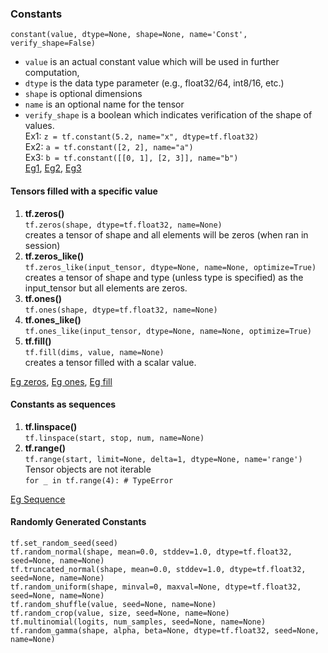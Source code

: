 ### Constants
```constant(value, dtype=None, shape=None, name='Const', verify_shape=False)```
* ```value``` is an actual constant value which will be used in further computation,
* ```dtype``` is the data type parameter (e.g., float32/64, int8/16, etc.)
* ```shape``` is optional dimensions
* ```name``` is an optional name for the tensor
* ```verify_shape``` is a boolean which indicates verification of the shape of values.      
Ex1: ```z = tf.constant(5.2, name="x", dtype=tf.float32)```      
Ex2: ```a = tf.constant([2, 2], name="a")```      
Ex3: ```b = tf.constant([[0, 1], [2, 3]], name="b")```      
[Eg1](../Codes/Constant_Ex_1.ipynb), [Eg2](../Codes/Constant_Ex_2.ipynb), [Eg3](../Codes/Constant_Ex_3.ipynb)   

#### Tensors filled with a specific value
1. **tf.zeros()**     
```tf.zeros(shape, dtype=tf.float32, name=None)```       
creates a tensor of shape and all elements will be zeros (when ran in session)        
2. **tf.zeros_like()**     
```tf.zeros_like(input_tensor, dtype=None, name=None, optimize=True)```     
creates a tensor of shape and type (unless type is specified) as the input_tensor but all elements are zeros.       
3. **tf.ones()**     
```tf.ones(shape, dtype=tf.float32, name=None)```    
4. **tf.ones_like()**     
```tf.ones_like(input_tensor, dtype=None, name=None, optimize=True)```      
5. **tf.fill()**      
```tf.fill(dims, value, name=None)```        
creates a tensor filled with a scalar value.       

[Eg zeros](../Codes/Constant_Ex_Zero.ipynb), [Eg ones](../Codes/Constant_Ex_Ones.ipynb), [Eg fill](../Codes/Constant_Ex_Fill.ipynb)        

#### Constants as sequences
1. **tf.linspace()**       
```tf.linspace(start, stop, num, name=None)```       
2. **tf.range()**      
```tf.range(start, limit=None, delta=1, dtype=None, name='range')```       
Tensor objects are not iterable      
```for _ in tf.range(4): # TypeError```     

[Eg Sequence](../Codes/Constant_Ex_Sequence.ipynb)    

#### Randomly Generated Constants
```tf.set_random_seed(seed)```      
```tf.random_normal(shape, mean=0.0, stddev=1.0, dtype=tf.float32, seed=None, name=None)```     
```tf.truncated_normal(shape, mean=0.0, stddev=1.0, dtype=tf.float32, seed=None, name=None)```     
```tf.random_uniform(shape, minval=0, maxval=None, dtype=tf.float32, seed=None, name=None)```     
```tf.random_shuffle(value, seed=None, name=None)```     
```tf.random_crop(value, size, seed=None, name=None)```     
```tf.multinomial(logits, num_samples, seed=None, name=None)```     
```tf.random_gamma(shape, alpha, beta=None, dtype=tf.float32, seed=None, name=None)```     

